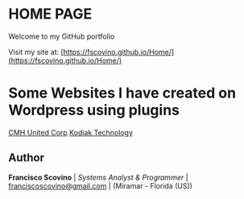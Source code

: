 
# HOME PAGE

Welcome to my GitHub portfolio

Visit my site at: [https://fscovino.github.io/Home/](https://fscovino.github.io/Home/)

# Some Websites I have created on Wordpress using plugins
[CMH United Corp](https://cmhunited.com/)
[Kodiak Technology](https://kodiakoriginal.com/)

## Author

**Francisco Scovino** | *Systems Analyst & Programmer* | [franciscoscovino@gmail.com](mailto:franciscoscovino@gmail.com) | (Miramar - Florida (US))

